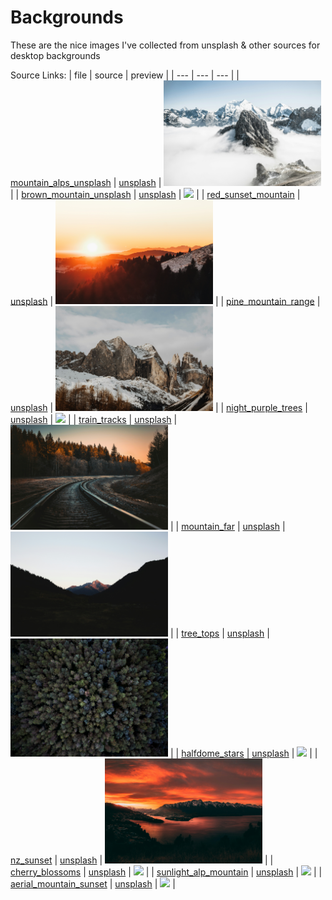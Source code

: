 # Backgrounds

These are the nice images I've collected from unsplash & other sources for desktop backgrounds 

Source Links:
| file | source | preview |
| --- | --- | --- |
| [mountain_alps_unsplash](./mountain_alps_unsplash.jpg) | [unsplash](https://unsplash.com/photos/landscape-photo-of-mountain-alps-vddccTqwal8) | <img src="./mountain_alps_unsplash.jpg" width="50%"> |
| [brown_mountain_unsplash](./brown_mountain_unsplash.jpg) | [unsplash](https://unsplash.com/photos/aerial-photo-of-brown-moutains-JgOeRuGD_Y4) | <img src="./brown_mountain_unsplash.jpg" width="50%"> |
| [red_sunset_mountain](./red_sunset_mountain.jpg) | [unsplash](https://unsplash.com/photos/silhouette-photography-of-forest-kRnkqSKZODQ) | <img src="./red_sunset_mountain.jpg" width="50%"> |
| [pine_mountain_range](./pine_mountain_range.jpg) | [unsplash](https://unsplash.com/photos/rocky-mountains-near-pine-trees-yrwpJwDNSHE) | <img src="./pine_mountain_range.jpg" width="50%"> |
| [night_purple_trees](./night_purple_trees.jpg) | [unsplash](https://unsplash.com/photos/landscape-photo-of-trees-1mpYnNXHeHA) | <img src="./night_purple_trees.jpg" width="50%"> |
| [train_tracks](./train_tracks.jpg) | [unsplash](https://unsplash.com/photos/train-rail-surrounded-by-trees-nYIQYg8cQVc) | <img src="./train_tracks.jpg" width="50%"> |
| [mountain_far](./mountain_far.jpg) | [unsplash](https://unsplash.com/photos/silhouette-of-valley-and-mountain-phmgfNIITL8) | <img src="./mountain_far.jpg" width="50%"> |
| [tree_tops](./tree_tops.jpg) | [unsplash](https://unsplash.com/photos/aerial-shot-of-green-forest-0huRqQjz81A) | <img src="./tree_tops.jpg" width="50%"> |
| [halfdome_stars](./halfdome_stars.jpg) | [unsplash](https://unsplash.com/photos/milky-way-on-top-of-mountains-gzH1qxPLXtA) | <img src="./halfdome_stars.jpg" width="50%"> |
| [nz_sunset](./nz_sunset.jpg) | [unsplash](https://unsplash.com/photos/body-of-water-near-mountains-at-golden-hour-mpWPcRT9D1E) | <img src="./nz_sunset.jpg" width="50%"> |
| [cherry_blossoms](./cherry_blossom.jpg) | [unsplash](https://unsplash.com/photos/worms-eye-view-of-white-cherry-blossom-zsAPsRjzXRI) | <img src="./cherry_blossom.jpg" width="50%"> |
| [sunlight_alp_mountain](./sunlight_alp_mountain.jpg) | [unsplash](https://unsplash.com/photos/sunlight-through-alp-mountain-4yta6mU66dE) | <img src="./sunlight_alp_mountain.jpg" width="50%"> |
| [aerial_mountain_sunset](./aerial_mountain_sunset.jpg) | [unsplash](https://unsplash.com/photos/aerial-view-of-mountains-during-sunset-8Nql6oVT_1A) | <img src="./aerial_mountain_sunset.jpg" width="50%"> |
